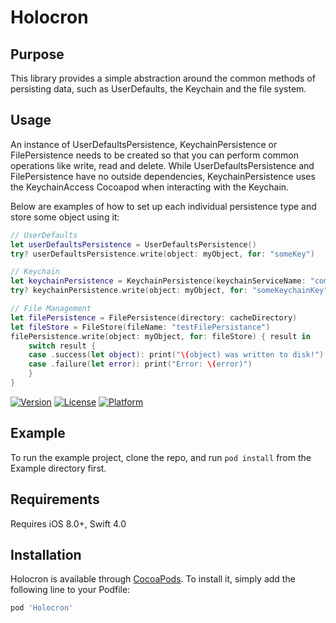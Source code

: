 # Holocron

## Purpose
This library provides a simple abstraction around the common methods of persisting data, such as UserDefaults,  the Keychain and the file system.

## Usage
An instance of UserDefaultsPersistence, KeychainPersistence or FilePersistence needs to be created so that you can perform common operations like write, read and delete. While UserDefaultsPersistence and FilePersistence have no outside dependencies, KeychainPersistence uses the KeychainAccess Cocoapod when interacting with the Keychain.

Below are examples of how to set up each individual persistence type and store some object using it:

``` swift
// UserDefaults
let userDefaultsPersistence = UserDefaultsPersistence()
try? userDefaultsPersistence.write(object: myObject, for: "someKey")
```

``` swift
// Keychain
let keychainPersistence = KeychainPersistence(keychainServiceName: "com.holocron.test")
try? keychainPersistence.write(object: myObject, for: "someKeychainKey")
```

``` swift
// File Management
let filePersistence = FilePersistence(directory: cacheDirectory)
let fileStore = FileStore(fileName: "testFilePersistance")
filePersistence.write(object: myObject, for: fileStore) { result in
    switch result {
    case .success(let object): print("\(object) was written to disk!")
    case .failure(let error): print("Error: \(error)")
    }
}
```

[![Version](https://img.shields.io/cocoapods/v/Holocron.svg?style=flat)](http://cocoapods.org/pods/Holocron)
[![License](https://img.shields.io/cocoapods/l/Holocron.svg?style=flat)](http://cocoapods.org/pods/Holocron)
[![Platform](https://img.shields.io/cocoapods/p/Holocron.svg?style=flat)](http://cocoapods.org/pods/Holocron)

## Example

To run the example project, clone the repo, and run `pod install` from the Example directory first.

## Requirements
 Requires iOS 8.0+, Swift 4.0

## Installation

Holocron is available through [CocoaPods](http://cocoapods.org). To install
it, simply add the following line to your Podfile:

```ruby
pod 'Holocron'
```
